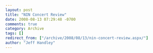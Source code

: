 ```yaml
---
layout: post
title: "NIN Concert Review"
date: 2008-08-13 07:29:48 -0700
comments: true
category: Archive
tags: []
redirect_from: ["/archive/2008/08/13/nin-concert-review.aspx/"]
author: "Jeff Handley"
---
```


